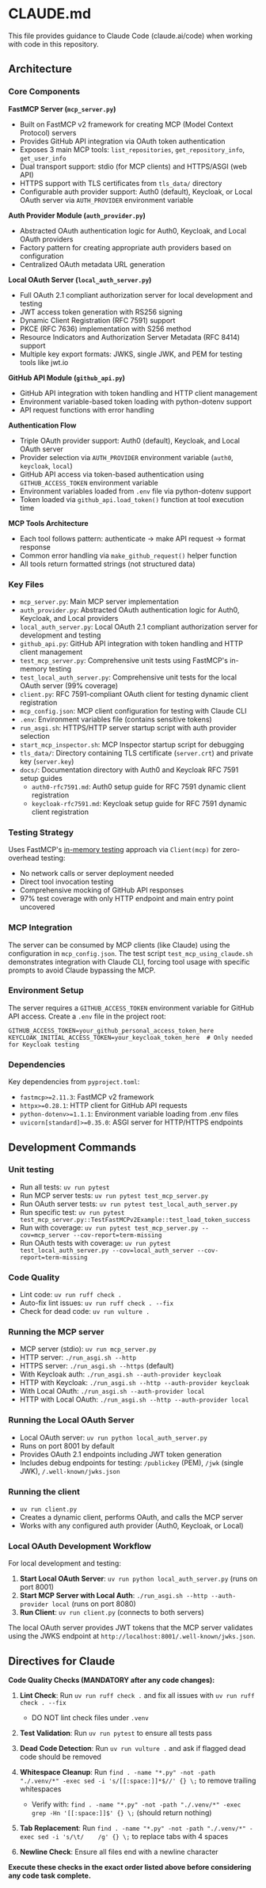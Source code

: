 # CLAUDE.md

This file provides guidance to Claude Code (claude.ai/code) when working with code in this repository.

## Architecture

### Core Components

**FastMCP Server (`mcp_server.py`)**
- Built on FastMCP v2 framework for creating MCP (Model Context Protocol) servers
- Provides GitHub API integration via OAuth token authentication
- Exposes 3 main MCP tools: `list_repositories`, `get_repository_info`, `get_user_info`
- Dual transport support: stdio (for MCP clients) and HTTPS/ASGI (web API)
- HTTPS support with TLS certificates from `tls_data/` directory
- Configurable auth provider support: Auth0 (default), Keycloak, or Local OAuth server via `AUTH_PROVIDER` environment variable

**Auth Provider Module (`auth_provider.py`)**
- Abstracted OAuth authentication logic for Auth0, Keycloak, and Local OAuth providers
- Factory pattern for creating appropriate auth providers based on configuration
- Centralized OAuth metadata URL generation

**Local OAuth Server (`local_auth_server.py`)**
- Full OAuth 2.1 compliant authorization server for local development and testing
- JWT access token generation with RS256 signing
- Dynamic Client Registration (RFC 7591) support
- PKCE (RFC 7636) implementation with S256 method
- Resource Indicators and Authorization Server Metadata (RFC 8414) support
- Multiple key export formats: JWKS, single JWK, and PEM for testing tools like jwt.io

**GitHub API Module (`github_api.py`)**
- GitHub API integration with token handling and HTTP client management
- Environment variable-based token loading with python-dotenv support
- API request functions with error handling

**Authentication Flow**
- Triple OAuth provider support: Auth0 (default), Keycloak, and Local OAuth server
- Provider selection via `AUTH_PROVIDER` environment variable (`auth0`, `keycloak`, `local`)
- GitHub API access via token-based authentication using `GITHUB_ACCESS_TOKEN` environment variable
- Environment variables loaded from `.env` file via python-dotenv support
- Token loaded via `github_api.load_token()` function at tool execution time

**MCP Tools Architecture**
- Each tool follows pattern: authenticate → make API request → format response
- Common error handling via `make_github_request()` helper function
- All tools return formatted strings (not structured data)

### Key Files

- `mcp_server.py`: Main MCP server implementation
- `auth_provider.py`: Abstracted OAuth authentication logic for Auth0, Keycloak, and Local providers
- `local_auth_server.py`: Local OAuth 2.1 compliant authorization server for development and testing
- `github_api.py`: GitHub API integration with token handling and HTTP client management
- `test_mcp_server.py`: Comprehensive unit tests using FastMCP's in-memory testing
- `test_local_auth_server.py`: Comprehensive unit tests for the local OAuth server (99% coverage)
- `client.py`: RFC 7591-compliant OAuth client for testing dynamic client registration
- `mcp_config.json`: MCP client configuration for testing with Claude CLI
- `.env`: Environment variables file (contains sensitive tokens)
- `run_asgi.sh`: HTTPS/HTTP server startup script with auth provider selection
- `start_mcp_inspector.sh`: MCP Inspector startup script for debugging
- `tls_data/`: Directory containing TLS certificate (`server.crt`) and private key (`server.key`)
- `docs/`: Documentation directory with Auth0 and Keycloak RFC 7591 setup guides
  - `auth0-rfc7591.md`: Auth0 setup guide for RFC 7591 dynamic client registration
  - `keycloak-rfc7591.md`: Keycloak setup guide for RFC 7591 dynamic client registration

### Testing Strategy

Uses FastMCP's [in-memory testing](https://gofastmcp.com/deployment/testing) approach via `Client(mcp)` for zero-overhead testing:
- No network calls or server deployment needed
- Direct tool invocation testing
- Comprehensive mocking of GitHub API responses
- 97% test coverage with only HTTP endpoint and main entry point uncovered

### MCP Integration

The server can be consumed by MCP clients (like Claude) using the configuration in `mcp_config.json`. The test script `test_mcp_using_claude.sh` demonstrates integration with Claude CLI, forcing tool usage with specific prompts to avoid Claude bypassing the MCP.

### Environment Setup

The server requires a `GITHUB_ACCESS_TOKEN` environment variable for GitHub API access. Create a `.env` file in the project root:

```
GITHUB_ACCESS_TOKEN=your_github_personal_access_token_here
KEYCLOAK_INITIAL_ACCESS_TOKEN=your_keycloak_token_here  # Only needed for Keycloak testing
```

### Dependencies

Key dependencies from `pyproject.toml`:
- `fastmcp>=2.11.3`: FastMCP v2 framework
- `httpx>=0.28.1`: HTTP client for GitHub API requests
- `python-dotenv>=1.1.1`: Environment variable loading from .env files
- `uvicorn[standard]>=0.35.0`: ASGI server for HTTP/HTTPS endpoints

## Development Commands

### Unit testing
- Run all tests: `uv run pytest`
- Run MCP server tests: `uv run pytest test_mcp_server.py`
- Run OAuth server tests: `uv run pytest test_local_auth_server.py`
- Run specific test: `uv run pytest test_mcp_server.py::TestFastMCPv2Example::test_load_token_success`
- Run with coverage: `uv run pytest test_mcp_server.py --cov=mcp_server --cov-report=term-missing`
- Run OAuth tests with coverage: `uv run pytest test_local_auth_server.py --cov=local_auth_server --cov-report=term-missing`

### Code Quality
- Lint code: `uv run ruff check .`
- Auto-fix lint issues: `uv run ruff check . --fix`
- Check for dead code: `uv run vulture .`

### Running the MCP server
- MCP server (stdio): `uv run mcp_server.py`
- HTTP server: `./run_asgi.sh --http` 
- HTTPS server: `./run_asgi.sh --https` (default)
- With Keycloak auth: `./run_asgi.sh --auth-provider keycloak`
- HTTP with Keycloak: `./run_asgi.sh --http --auth-provider keycloak`
- With Local OAuth: `./run_asgi.sh --auth-provider local`
- HTTP with Local OAuth: `./run_asgi.sh --http --auth-provider local`

### Running the Local OAuth Server

- Local OAuth server: `uv run python local_auth_server.py`
- Runs on port 8001 by default
- Provides OAuth 2.1 endpoints including JWT token generation
- Includes debug endpoints for testing: `/publickey` (PEM), `/jwk` (single JWK), `/.well-known/jwks.json`

### Running the client

- `uv run client.py`
- Creates a dynamic client, performs OAuth, and calls the MCP server
- Works with any configured auth provider (Auth0, Keycloak, or Local)

### Local OAuth Development Workflow

For local development and testing:

1. **Start Local OAuth Server**: `uv run python local_auth_server.py` (runs on port 8001)
2. **Start MCP Server with Local Auth**: `./run_asgi.sh --http --auth-provider local` (runs on port 8080)
3. **Run Client**: `uv run client.py` (connects to both servers)

The local OAuth server provides JWT tokens that the MCP server validates using the JWKS endpoint at `http://localhost:8001/.well-known/jwks.json`.

## Directives for Claude

**Code Quality Checks (MANDATORY after any code changes):**

1. **Lint Check**: Run `uv run ruff check .` and fix all issues with `uv run ruff check . --fix`
   * DO NOT lint check files under `.venv`

2. **Test Validation**: Run `uv run pytest` to ensure all tests pass

3. **Dead Code Detection**: Run `uv run vulture .` and ask if flagged dead code should be removed

4. **Whitespace Cleanup**: Run `find . -name "*.py" -not -path "./.venv/*" -exec sed -i 's/[[:space:]]*$//' {} \;` to remove trailing whitespaces
   * Verify with: `find . -name "*.py" -not -path "./.venv/*" -exec grep -Hn '[[:space:]]$' {} \;` (should return nothing)

5. **Tab Replacement**: Run `find . -name "*.py" -not -path "./.venv/*" -exec sed -i 's/\t/    /g' {} \;` to replace tabs with 4 spaces

6. **Newline Check**: Ensure all files end with a newline character

**Execute these checks in the exact order listed above before considering any code task complete.**